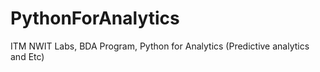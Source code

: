 # PythonForAnalytics
ITM NWIT Labs, BDA Program, Python for Analytics (Predictive analytics and Etc)
